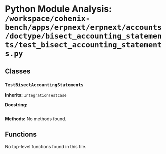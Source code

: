 # Python Module Analysis: `/workspace/cohenix-bench/apps/erpnext/erpnext/accounts/doctype/bisect_accounting_statements/test_bisect_accounting_statements.py`

## Classes

### `TestBisectAccountingStatements`
**Inherits:** `IntegrationTestCase`


**Docstring:**
```

```

**Methods:**
No methods found.




## Functions

No top-level functions found in this file.
